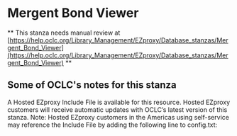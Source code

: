 # Mergent Bond Viewer
** This stanza needs manual review at [https://help.oclc.org/Library_Management/EZproxy/Database_stanzas/Mergent_Bond_Viewer](https://help.oclc.org/Library_Management/EZproxy/Database_stanzas/Mergent_Bond_Viewer) **

## Some of OCLC's notes for this stanza

A Hosted EZproxy Include File is available for this resource. Hosted EZproxy customers will receive automatic updates with OCLC&rsquo;s latest version of this stanza. Note: Hosted EZproxy customers in the Americas using self-service may reference the Include File by adding the following line to config.txt:

&nbsp;
